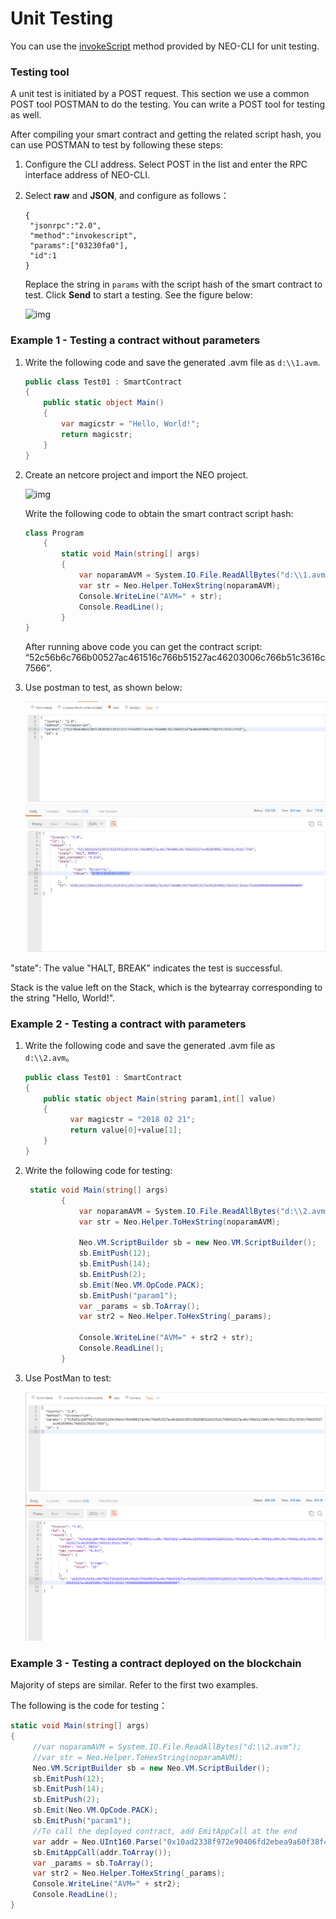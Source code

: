 # Unit Testing

You can use the [invokeScript](../../node/cli/latest-version/api/invokescript.md) method provided by NEO-CLI for unit testing.

### Testing tool

A unit test is initiated by a POST request. This section we use a common POST tool POSTMAN to do the  testing. You can write a POST tool for testing as well. 

After compiling your smart contract and getting the related script hash, you can use POSTMAN to test by following these steps:

1. Configure the CLI address. Select POST in the list and enter the RPC interface address of NEO-CLI.

2. Select **raw** and **JSON**, and configure as follows：

   ```
   {
    "jsonrpc":"2.0",
    "method":"invokescript",
    "params":["03230fa0"],
    "id":1
   }
   ```

   Replace the string in `params` with the script hash of the smart contract to test. Click **Send** to start a testing. See the figure below:

   ![img](../../../assets/test1.png)

###  Example 1 - Testing a contract without parameters

1. Write the following code and save the generated .avm file as  `d:\\1.avm`.

    ```c#
    public class Test01 : SmartContract
    {
        public static object Main()
        {
            var magicstr = "Hello, World!";
            return magicstr;
        }
    }
    ```


2. Create an netcore project and import the NEO project. 

   ![img](../../../assets/test2.png)

   Write the following code to obtain the smart contract script hash:

   ```c#
   class Program
       {
           static void Main(string[] args)
           {
               var noparamAVM = System.IO.File.ReadAllBytes("d:\\1.avm");
               var str = Neo.Helper.ToHexString(noparamAVM);
               Console.WriteLine("AVM=" + str);
               Console.ReadLine();
           }
   }
   ```

   After running above code you can get the contract script:       “52c56b6c766b00527ac461516c766b51527ac46203006c766b51c3616c7566”.

3. Use postman to test, as shown below:

   ![img](../../../assets/test3.png)

"state": The value "HALT, BREAK" indicates the test is successful. 

Stack is the value left on the Stack, which is the bytearray corresponding to the string "Hello, World!".

###  Example 2 - Testing a contract with parameters

1. Write the following code and save the generated .avm file as `d:\\2.avm`。

   ```c#
   public class Test01 : SmartContract
   {
       public static object Main(string param1,int[] value)
       {
             var magicstr = "2018 02 21";
             return value[0]+value[1];
       }
   }
   ```


2. Write the following code for testing:

   ```c#
    static void Main(string[] args)
           {
               var noparamAVM = System.IO.File.ReadAllBytes("d:\\2.avm");
               var str = Neo.Helper.ToHexString(noparamAVM);

               Neo.VM.ScriptBuilder sb = new Neo.VM.ScriptBuilder();
               sb.EmitPush(12);
               sb.EmitPush(14);
               sb.EmitPush(2);
               sb.Emit(Neo.VM.OpCode.PACK);
               sb.EmitPush("param1");
               var _params = sb.ToArray();
               var str2 = Neo.Helper.ToHexString(_params);

               Console.WriteLine("AVM=" + str2 + str);
               Console.ReadLine();
           }
   ```

3. Use PostMan to test:

   ![img](../../../assets/test4.png)


### Example 3 - Testing a contract deployed on the blockchain

Majority of steps are similar. Refer to the first two examples.

The following is the code for testing：

```c#
static void Main(string[] args)
{
     //var noparamAVM = System.IO.File.ReadAllBytes("d:\\2.avm");
     //var str = Neo.Helper.ToHexString(noparamAVM);
     Neo.VM.ScriptBuilder sb = new Neo.VM.ScriptBuilder();
     sb.EmitPush(12);
     sb.EmitPush(14);
     sb.EmitPush(2);
     sb.Emit(Neo.VM.OpCode.PACK);
     sb.EmitPush("param1");
     //To call the deployed contract, add EmitAppCall at the end
     var addr = Neo.UInt160.Parse("0x10ad2338f972e90406fd2ebea9a60f38f4aebd53");
     sb.EmitAppCall(addr.ToArray());
     var _params = sb.ToArray();
     var str2 = Neo.Helper.ToHexString(_params);
     Console.WriteLine("AVM=" + str2);
     Console.ReadLine();
}
```

